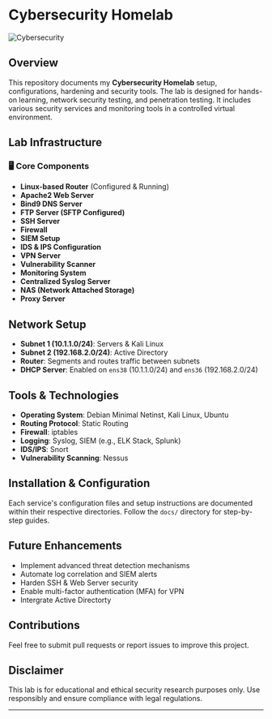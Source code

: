 # Cybersecurity Homelab

![Cybersecurity](https://img.shields.io/badge/Cybersecurity-Homelab-blue.svg)


## Overview
This repository documents my **Cybersecurity Homelab** setup, configurations, hardening and security tools. The lab is designed for hands-on learning, network security testing, and penetration testing. It includes various security services and monitoring tools in a controlled virtual environment.

## Lab Infrastructure
### 🖥️ Core Components
- **Linux-based Router** (Configured & Running)
- **Apache2 Web Server**
- **Bind9 DNS Server**
- **FTP Server (SFTP Configured)**
- **SSH Server**
- **Firewall**
- **SIEM Setup**
- **IDS & IPS Configuration**
- **VPN Server**
- **Vulnerability Scanner**
- **Monitoring System**
- **Centralized Syslog Server**
- **NAS (Network Attached Storage)**
- **Proxy Server**

## Network Setup
- **Subnet 1 (10.1.1.0/24)**: Servers & Kali Linux
- **Subnet 2 (192.168.2.0/24)**: Active Directory
- **Router**: Segments and routes traffic between subnets
- **DHCP Server**: Enabled on `ens38` (10.1.1.0/24) and `ens36` (192.168.2.0/24)

## Tools & Technologies
- **Operating System**: Debian Minimal Netinst, Kali Linux, Ubuntu
- **Routing Protocol**: Static Routing
- **Firewall**: iptables 
- **Logging**: Syslog, SIEM (e.g., ELK Stack, Splunk)
- **IDS/IPS**: Snort 
- **Vulnerability Scanning**: Nessus

## Installation & Configuration
Each service's configuration files and setup instructions are documented within their respective directories. Follow the `docs/` directory for step-by-step guides.

## Future Enhancements
- Implement advanced threat detection mechanisms
- Automate log correlation and SIEM alerts
- Harden SSH & Web Server security
- Enable multi-factor authentication (MFA) for VPN
- Intergrate Active Directorty 

## Contributions
Feel free to submit pull requests or report issues to improve this project.

## Disclaimer
This lab is for educational and ethical security research purposes only. Use responsibly and ensure compliance with legal regulations.

---

